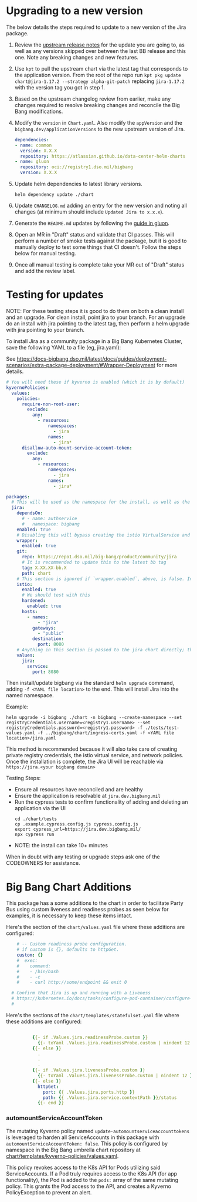 # Upgrading to a new version

The below details the steps required to update to a new version of the Jira package.

1. Review the [upstream release notes](https://github.com/atlassian/data-center-helm-charts) for the update you are going to, as well as any versions skipped over between the last BB release and this one. Note any breaking changes and new features.

2. Use `kpt` to pull the upstream chart via the latest tag that corresponds to the application version. From the root of the repo run `kpt pkg update chart@jira-1.17.2 --strategy alpha-git-patch` replacing `jira-1.17.2` with the version tag you got in step 1.

3. Based on the upstream changelog review from earlier, make any changes required to resolve breaking changes and reconcile the Big Bang modifications.

4. Modify the `version` in `Chart.yaml`. Also modify the `appVersion` and the `bigbang.dev/applicationVersions` to the new upstream version of Jira. 
    ```yaml
    dependencies:
    - name: common
      version: X.X.X
      repository: https://atlassian.github.io/data-center-helm-charts
    - name: gluon
      repository: oci://registry1.dso.mil/bigbang
      version: X.X.X
    ```

5. Update helm dependencies to latest library versions.
    ```
    helm dependency update ./chart
    ```

6. Update `CHANGELOG.md` adding an entry for the new version and noting all changes (at minimum should include `Updated Jira to x.x.x`).

7. Generate the `README.md` updates by following the [guide in gluon](https://repo1.dso.mil/platform-one/big-bang/apps/library-charts/gluon/-/blob/master/docs/bb-package-readme.md).

8. Open an MR in "Draft" status and validate that CI passes. This will perform a number of smoke tests against the package, but it is good to manually deploy to test some things that CI doesn't. Follow the steps below for manual testing.

9. Once all manual testing is complete take your MR out of "Draft" status and add the review label.

# Testing for updates

NOTE: For these testing steps it is good to do them on both a clean install and an upgrade. For clean install, point jira to your branch. For an upgrade do an install with jira pointing to the latest tag, then perform a helm upgrade with jira pointing to your branch.

To install Jira as a community package in a Big Bang Kubernetes Cluster, save the following YAML to a file (eg, jira.yaml):

See https://docs-bigbang.dso.mil/latest/docs/guides/deployment-scenarios/extra-package-deployment/#Wrapper-Deployment for more details.

```yaml
# You will need these if kyverno is enabled (which it is by default)
kyvernoPolicies:
  values:
    policies:
      require-non-root-user:
        exclude:
          any:
            - resources:
                namespaces:
                  - jira
                names:
                  - jira*
      disallow-auto-mount-service-account-token:
        exclude:
          any:
            - resources:
                namespaces:
                  - jira
                names:
                  - jira*

packages:
  # This will be used as the namespace for the install, as well as the name of the helm release. If this is changed, the destination service (below) needs to also be changed.
  jira:
    dependsOn:
      # - name: authservice
      #   namespace: bigbang
    enabled: true
    # Disabling this will bypass creating the istio VirtualService and NetworkPolicies.
    wrapper:
      enabled: true
    git:
      repo: https://repo1.dso.mil/big-bang/product/community/jira
      # It is recommended to update this to the latest bb tag
      tag: X.XX.XX-bb.X
      path: chart
    # This section is ignored if `wrapper.enabled`, above, is false. In this case, creation of an ingress for web access is left as an exercise for the reader.
    istio:
      enabled: true
      # We should test with this
      hardened:
        enabled: true
      hosts:
        - names:
            - "jira"
          gateways:
            - "public"
          destination:
            port: 8080
    # Anything in this section is passed to the jira chart directly; this allows all of your bigbang configuration to be in a single place.
    values:
      jira:
        service:
          port: 8080
```

Then install/update bigbang via the standard `helm upgrade` command, adding `-f <YAML file location>` to the end. This will install Jira into the named namespace. 

Example:
  ```shell
  helm upgrade -i bigbang ./chart -n bigbang --create-namespace --set registryCredentials.username=<registry1.username> --set registryCredentials.password=<registry1.password> -f ./tests/test-values.yaml -f ../bigbang/chart/ingress-certs.yaml -f <YAML file location>/jira.yaml
  ```

This method is recommended because it will also take care of creating private registry credentials, the istio virtual service, and network policies. Once the installation is complete, the Jira UI will be reachable via `https://jira.<your bigbang domain>`

Testing Steps:
- Ensure all resources have reconciled and are healthy
- Ensure the application is resolvable at `jira.dev.bigbang.mil`
- Run the cypress tests to confirm functionality of adding and deleting an application via the UI
    ```shell
    cd ./chart/tests
    cp .example.cypress.config.js cypress.config.js
    export cypress_url=https://jira.dev.bigbang.mil/
    npx cypress run
    ```
- NOTE: the install can take 10+ minutes

When in doubt with any testing or upgrade steps ask one of the CODEOWNERS for assistance.

# Big Bang Chart Additions

This package has a some additions to the chart in order to facilitate Party Bus using custom liveness and readiness probes as seen below for examples, it is necessary to keep these items intact. 

Here's the section of the `chart/values.yaml` file where these additions are configured:

```yaml
    # -- Custom readiness probe configuration.
    # if custom is {}, defaults to httpGet.
    custom: {}
    #  exec:
    #    command:
    #    - /bin/bash 
    #    - -c
    #    - curl http://some/endpoint && exit 0

  # Confirm that Jira is up and running with a Liveness
  # https://kubernetes.io/docs/tasks/configure-pod-container/configure-liveness-readiness-startup-probes/#define-a-liveness-command
  #
```
Here's the sections of the `chart/templates/statefulset.yaml` file where these additions are configured:
```yaml

          {{- if .Values.jira.readinessProbe.custom }}
            {{- toYaml .Values.jira.readinessProbe.custom | nindent 12 }}
          {{- else }}
            .
            .
            .
          {{- if .Values.jira.livenessProbe.custom }}
            {{- toYaml .Values.jira.livenessProbe.custom | nindent 12 }}
          {{- else }}
            httpGet:
              port: {{ .Values.jira.ports.http }}
              path: {{ .Values.jira.service.contextPath }}/status
            {{- end }}  
```

### automountServiceAccountToken
The mutating Kyverno policy named `update-automountserviceaccounttokens` is leveraged to harden all ServiceAccounts in this package with `automountServiceAccountToken: false`. This policy is configured by namespace in the Big Bang umbrella chart repository at [chart/templates/kyverno-policies/values.yaml](https://repo1.dso.mil/big-bang/bigbang/-/blob/master/chart/templates/kyverno-policies/values.yaml?ref_type=heads). 

This policy revokes access to the K8s API for Pods utilizing said ServiceAccounts. If a Pod truly requires access to the K8s API (for app functionality), the Pod is added to the `pods:` array of the same mutating policy. This grants the Pod access to the API, and creates a Kyverno PolicyException to prevent an alert.
